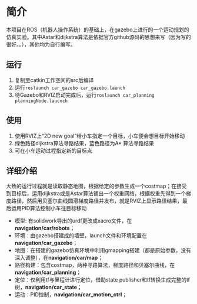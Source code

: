 # 简介
本项目在ROS（机器人操作系统）的基础上，在gazebo上进行的一个运动规划的仿真实验。其中Astar和dijkstra算法是依据官方github源码的思想来写（因为写的很好。。），其他均为自行编写。
## 运行
1. 复制至catkin工作空间的src后编译
2. 运行`roslaunch car_gazebo car_gazebo.launch`
3. 待Gazebo和RVIZ启动完成后，运行`roslaunch car_planning planningNode.laucnch`
## 使用
1. 使用RVIZ上“2D new goal”给小车指定一个目标，小车便会想目标开始移动
2. 绿色路径dijkstra算法寻路结果，蓝色路径为A* 算法寻路结果
3. 可在小车运动过程指定新的目标点
## 详细介绍
大致的运行过程就是读取静态地图，根据给定的参数生成一个costmap；在接受到目标后，运用dijkstra或是Astar算法铺出一个权重网络，根据权重先得到一个梯度路径，然后用贝塞尔曲线圆滑梯度路径并发布，就是RVIZ上显示路径结果，最后运用PID算法控制小车往目标移动
* 模型: 有solidwork导出的urdf更改成xacro文件，在**navigation/car/robots**；
* 环境：由gazebo搭建成的墙壁，launch文件和环境配置在**navigation/car_gazebo**；
* 地图：在搭建的gazebo仿真环境中利用gmapping搭建（都是原始参数，没有深入调整），在**navigation/car/map**；
* 路径构建：包含costmap，两种寻路算法，梯度路径和贝塞尔曲线，在**navigation/car_planning**；
* 定位：仅利用tf与里程计进行定位，借助state publisher和tf转换生成完整的tf树，**navigation/car_state**；
* 运动：PID控制，**navigation/car_motion_ctrl**；
